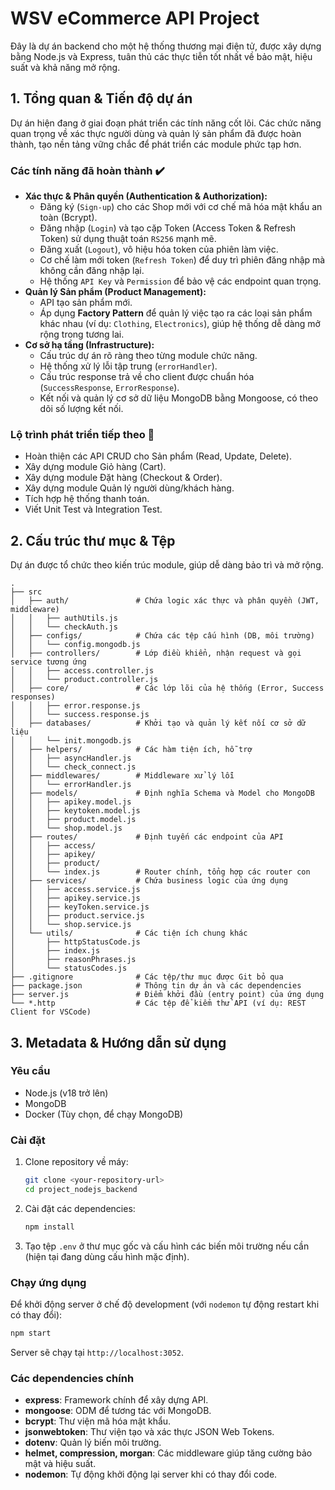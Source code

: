 # WSV eCommerce API Project

Đây là dự án backend cho một hệ thống thương mại điện tử, được xây dựng bằng Node.js và Express, tuân thủ các thực tiễn tốt nhất về bảo mật, hiệu suất và khả năng mở rộng.

## 1\. Tổng quan & Tiến độ dự án

Dự án hiện đang ở giai đoạn phát triển các tính năng cốt lõi. Các chức năng quan trọng về xác thực người dùng và quản lý sản phẩm đã được hoàn thành, tạo nền tảng vững chắc để phát triển các module phức tạp hơn.

### Các tính năng đã hoàn thành ✔️

  * **Xác thực & Phân quyền (Authentication & Authorization):**
      * Đăng ký (`Sign-up`) cho các Shop mới với cơ chế mã hóa mật khẩu an toàn (Bcrypt).
      * Đăng nhập (`Login`) và tạo cặp Token (Access Token & Refresh Token) sử dụng thuật toán `RS256` mạnh mẽ.
      * Đăng xuất (`Logout`), vô hiệu hóa token của phiên làm việc.
      * Cơ chế làm mới token (`Refresh Token`) để duy trì phiên đăng nhập mà không cần đăng nhập lại.
      * Hệ thống `API Key` và `Permission` để bảo vệ các endpoint quan trọng.
  * **Quản lý Sản phẩm (Product Management):**
      * API tạo sản phẩm mới.
      * Áp dụng **Factory Pattern** để quản lý việc tạo ra các loại sản phẩm khác nhau (ví dụ: `Clothing`, `Electronics`), giúp hệ thống dễ dàng mở rộng trong tương lai.
  * **Cơ sở hạ tầng (Infrastructure):**
      * Cấu trúc dự án rõ ràng theo từng module chức năng.
      * Hệ thống xử lý lỗi tập trung (`errorHandler`).
      * Cấu trúc response trả về cho client được chuẩn hóa (`SuccessResponse`, `ErrorResponse`).
      * Kết nối và quản lý cơ sở dữ liệu MongoDB bằng Mongoose, có theo dõi số lượng kết nối.

### Lộ trình phát triển tiếp theo 🚀

  * Hoàn thiện các API CRUD cho Sản phẩm (Read, Update, Delete).
  * Xây dựng module Giỏ hàng (Cart).
  * Xây dựng module Đặt hàng (Checkout & Order).
  * Xây dựng module Quản lý người dùng/khách hàng.
  * Tích hợp hệ thống thanh toán.
  * Viết Unit Test và Integration Test.

## 2\. Cấu trúc thư mục & Tệp

Dự án được tổ chức theo kiến trúc module, giúp dễ dàng bảo trì và mở rộng.

```
.
├── src
│   ├── auth/               # Chứa logic xác thực và phân quyền (JWT, middleware)
│   │   ├── authUtils.js
│   │   └── checkAuth.js
│   ├── configs/            # Chứa các tệp cấu hình (DB, môi trường)
│   │   └── config.mongodb.js
│   ├── controllers/        # Lớp điều khiển, nhận request và gọi service tương ứng
│   │   ├── access.controller.js
│   │   └── product.controller.js
│   ├── core/               # Các lớp lõi của hệ thống (Error, Success responses)
│   │   ├── error.response.js
│   │   └── success.response.js
│   ├── databases/          # Khởi tạo và quản lý kết nối cơ sở dữ liệu
│   │   └── init.mongodb.js
│   ├── helpers/            # Các hàm tiện ích, hỗ trợ
│   │   ├── asyncHandler.js
│   │   └── check_connect.js
│   ├── middlewares/        # Middleware xử lý lỗi
│   │   └── errorHandler.js
│   ├── models/             # Định nghĩa Schema và Model cho MongoDB
│   │   ├── apikey.model.js
│   │   ├── keytoken.model.js
│   │   ├── product.model.js
│   │   └── shop.model.js
│   ├── routes/             # Định tuyến các endpoint của API
│   │   ├── access/
│   │   ├── apikey/
│   │   ├── product/
│   │   └── index.js        # Router chính, tổng hợp các router con
│   ├── services/           # Chứa business logic của ứng dụng
│   │   ├── access.service.js
│   │   ├── apikey.service.js
│   │   ├── keyToken.service.js
│   │   ├── product.service.js
│   │   └── shop.service.js
│   └── utils/              # Các tiện ích chung khác
│       ├── httpStatusCode.js
│       ├── index.js
│       ├── reasonPhrases.js
│       └── statusCodes.js
├── .gitignore              # Các tệp/thư mục được Git bỏ qua
├── package.json            # Thông tin dự án và các dependencies
├── server.js               # Điểm khởi đầu (entry point) của ứng dụng
└── *.http                  # Các tệp để kiểm thử API (ví dụ: REST Client for VSCode)
```

## 3\. Metadata & Hướng dẫn sử dụng

### Yêu cầu

  * Node.js (v18 trở lên)
  * MongoDB
  * Docker (Tùy chọn, để chạy MongoDB)

### Cài đặt

1.  Clone repository về máy:

    ```bash
    git clone <your-repository-url>
    cd project_nodejs_backend
    ```

2.  Cài đặt các dependencies:

    ```bash
    npm install
    ```

3.  Tạo tệp `.env` ở thư mục gốc và cấu hình các biến môi trường nếu cần (hiện tại đang dùng cấu hình mặc định).

### Chạy ứng dụng

Để khởi động server ở chế độ development (với `nodemon` tự động restart khi có thay đổi):

```bash
npm start
```

Server sẽ chạy tại `http://localhost:3052`.

### Các dependencies chính

  * **express**: Framework chính để xây dựng API.
  * **mongoose**: ODM để tương tác với MongoDB.
  * **bcrypt**: Thư viện mã hóa mật khẩu.
  * **jsonwebtoken**: Thư viện tạo và xác thực JSON Web Tokens.
  * **dotenv**: Quản lý biến môi trường.
  * **helmet, compression, morgan**: Các middleware giúp tăng cường bảo mật và hiệu suất.
  * **nodemon**: Tự động khởi động lại server khi có thay đổi code.
